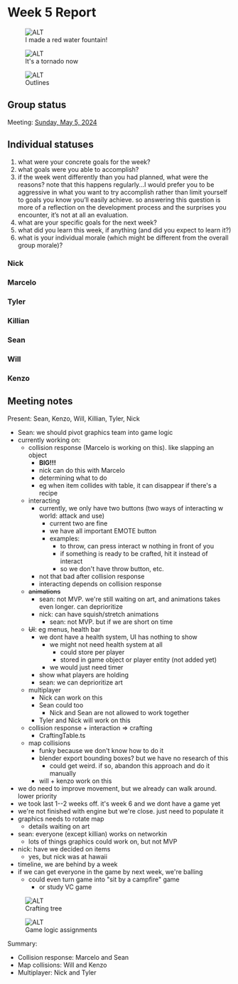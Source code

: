 # Week 5 Report

<!-- add at least one of your latest screenshots to your group page -->

<div class="gallery">
  <figure>
    <img src="../../images/dev/particles-fountain.png" alt="ALT">
    <figcaption>
      I made a red water fountain!
    </figcaption>
  </figure>
  <figure>
    <img src="../../images/dev/particles-tornado.png" alt="ALT">
    <figcaption>
      It's a tornado now
    </figcaption>
  </figure>
  <figure>
    <img src="../../images/dev/outline.png" alt="ALT">
    <figcaption>
      Outlines
    </figcaption>
  </figure>
</div>

## Group status

<!-- include both the week # and the date of the meeting -->

Meeting: [Sunday, May 5, 2024](#meeting-notes)

<!-- summarize your overall status for the week -->

<!-- add a statement summarizing the group morale (feel free to be creative in expressing your morale) -->

## Individual statuses

1. what were your concrete goals for the week?
1. what goals were you able to accomplish?
1. if the week went differently than you had planned, what were the reasons? note that this happens regularly...I would prefer you to be aggressive in what you want to try accomplish rather than limit yourself to goals you know you’ll easily achieve. so answering this question is more of a reflection on the development process and the surprises you encounter, it’s not at all an evaluation.
1. what are your specific goals for the next week?
1. what did you learn this week, if anything (and did you expect to learn it?)
1. what is your individual morale (which might be different from the overall group morale)?

### Nick

### Marcelo

### Tyler

### Killian

### Sean

### Will

### Kenzo

## Meeting notes

Present: Sean, Kenzo, Will, Killian, Tyler, Nick

- Sean: we should pivot graphics team into game logic
- currently working on:
  - collision response (Marcelo is working on this). like slapping an object
    - **BIG!!!**
    - nick can do this with Marcelo
    - determining what to do
    - eg when item collides with table, it can disappear if there's a recipe
  - interacting
    - currently, we only have two buttons (two ways of interacting w world: attack and use)
      - current two are fine
      - we have all important EMOTE button
      - examples:
        - to throw, can press interact w nothing in front of you
        - if something is ready to be crafted, hit it instead of interact
        - so we don't have throw button, etc.
    - not that bad after collision response
    - interacting depends on collision response
  - ~~animations~~
    - sean: not MVP. we're still waiting on art, and animations takes even longer. can deprioritize
    - nick: can have squish/stretch animations
      - sean: not MVP. but if we are short on time
  - ~~UI~~: eg menus, health bar
    - we dont have a health system, UI has nothing to show
      - we might not need health system at all
        - could store per player
        - stored in game object or player entity (not added yet)
      - we would just need timer
    - show what players are holding
    - sean: we can deprioritize art
  - multiplayer
    - Nick can work on this
    - Sean could too
      - Nick and Sean are not allowed to work together
    - Tyler and Nick will work on this
  - collision response + interaction => crafting
    - CraftingTable.ts
  - map collisions
    - funky because we don't know how to do it
    - blender export bounding boxes? but we have no research of this
      - could get weird. if so, abandon this approach and do it manually
    - will + kenzo work on this
- we do need to improve movement, but we already can walk around. lower priority
- we took last 1--2 weeks off. it's week 6 and we dont have a game yet
- we're not finished with engine but we're close. just need to populate it
- graphics needs to rotate map
  - details waiting on art
- sean: everyone (except killian) works on networkin
  - lots of things graphics could work on, but not MVP
- nick: have we decided on items
  - yes, but nick was at hawaii
- timeline, we are behind by a week
- if we can get everyone in the game by next week, we're balling
  - could even turn game into "sit by a campfire" game
    - or study VC game

<div class="gallery">
  <figure>
    <img src="../../images/wb/crafting-sean.jpg" alt="ALT">
    <figcaption>
      Crafting tree
    </figcaption>
  </figure>
  <figure>
    <img src="../../images/wb/game-logic.jpg" alt="ALT">
    <figcaption>
      Game logic assignments
    </figcaption>
  </figure>
</div>

Summary:

- Collision response: Marcelo and Sean
- Map collisions: Will and Kenzo
- Multiplayer: Nick and Tyler
